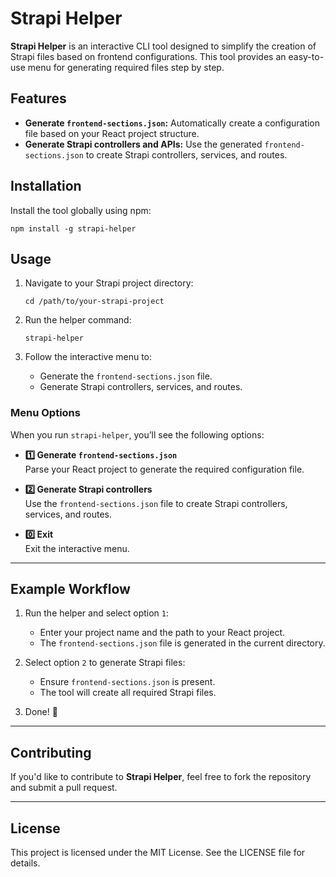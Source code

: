 
# Strapi Helper

**Strapi Helper** is an interactive CLI tool designed to simplify the creation of Strapi files based on frontend configurations. This tool provides an easy-to-use menu for generating required files step by step.

## Features

-   **Generate `frontend-sections.json`:** Automatically create a configuration file based on your React project structure.
-   **Generate Strapi controllers and APIs:** Use the generated `frontend-sections.json` to create Strapi controllers, services, and routes.

## Installation

Install the tool globally using npm:

`npm install -g strapi-helper` 

## Usage

1.  Navigate to your Strapi project directory:
    
    `cd /path/to/your-strapi-project` 
    
2.  Run the helper command:
    
    `strapi-helper` 
    
3.  Follow the interactive menu to:
    
    -   Generate the `frontend-sections.json` file.
    -   Generate Strapi controllers, services, and routes.

### Menu Options

When you run `strapi-helper`, you’ll see the following options:

-   **1️⃣ Generate `frontend-sections.json`**  
    Parse your React project to generate the required configuration file.
    
-   **2️⃣ Generate Strapi controllers**  
    Use the `frontend-sections.json` file to create Strapi controllers, services, and routes.
    
-   **0️⃣ Exit**  
    Exit the interactive menu.
    

----------

## Example Workflow

1.  Run the helper and select option `1`:
    
    -   Enter your project name and the path to your React project.
    -   The `frontend-sections.json` file is generated in the current directory.
2.  Select option `2` to generate Strapi files:
    
    -   Ensure `frontend-sections.json` is present.
    -   The tool will create all required Strapi files.
3.  Done! 🎉
    

----------

## Contributing

If you'd like to contribute to **Strapi Helper**, feel free to fork the repository and submit a pull request.

----------

## License

This project is licensed under the MIT License. See the LICENSE file for details.